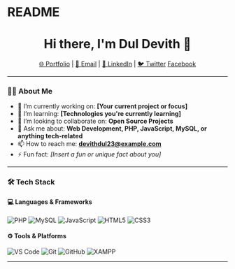 # README
<h1 align="center">Hi there, I'm Dul Devith 👋</h1>

<p align="center">
  <a href="#">🌐 Portfolio</a> |
  <a href="#">📧 Email</a> |
  <a href="#">💼 LinkedIn</a> |
  <a href="#">🐦 Twitter</a>
  <a href="#">Facebook</a>
</p>

---

### 👨‍💻 About Me

- 🔭 I’m currently working on: **[Your current project or focus]**
- 🌱 I’m learning: **[Technologies you're currently learning]**
- 👯 I’m looking to collaborate on: **Open Source Projects**
- 💬 Ask me about: **Web Development, PHP, JavaScript, MySQL, or anything tech-related**
- 📫 How to reach me: **devithdul23@example.com**
- ⚡ Fun fact: *[Insert a fun or unique fact about you]*

---

### 🛠️ Tech Stack

#### 💻 Languages & Frameworks
![PHP](https://img.shields.io/badge/PHP-777BB4?style=flat&logo=php&logoColor=white)
![MySQL](https://img.shields.io/badge/MySQL-4479A1?style=flat&logo=mysql&logoColor=white)
![JavaScript](https://img.shields.io/badge/JavaScript-F7DF1E?style=flat&logo=javascript&logoColor=black)
![HTML5](https://img.shields.io/badge/HTML5-E34F26?style=flat&logo=html5&logoColor=white)
![CSS3](https://img.shields.io/badge/CSS3-1572B6?style=flat&logo=css3&logoColor=white)

#### ⚙️ Tools & Platforms
![VS Code](https://img.shields.io/badge/VS_Code-007ACC?style=flat&logo=visual-studio-code&logoColor=white)
![Git](https://img.shields.io/badge/Git-F05032?style=flat&logo=git&logoColor=white)
![GitHub](https://img.shields.io/badge/GitHub-181717?style=flat&logo=github&logoColor=white)
![XAMPP](https://img.shields.io/badge/XAMPP-FB7A24?style=flat&logo=xampp&logoColor=white)

---
<!--
### 📂 Projects

Here are some of my favorite projects:

| Project | Description | Tech |
|--------|-------------|------|
| [Portfolio Website](https://github.com/yourusername/portfolio) | Personal portfolio built with HTML, CSS, JS, and PHP | HTML, CSS, PHP |
| [Blog CMS](https://github.com/yourusername/blog-cms) | A custom blog CMS using PHP and MySQL | PHP, MySQL |
| [To-Do App](https://github.com/yourusername/todo-app) | Simple to-do list app with login system | PHP, MySQL, Bootstrap |

---

### 📈 GitHub Stats

<p align="center">
  <img src="https://github-readme-stats.vercel.app/api?username=yourusername&show_icons=true&theme=default" alt="GitHub Stats" />
  <br />
  <img src="https://github-readme-streak-stats.herokuapp.com/?user=yourusername&" alt="GitHub Streak" />
</p>

---

### 🤝 Let's Connect

- [LinkedIn](https://www.linkedin.com/in/yourprofile)
- [Twitter](https://twitter.com/yourhandle)
- [Personal Website](https://your-portfolio.com)

---

> “Code is like humor. When you have to explain it, it’s bad.” – Cory House
-->


<!--
**devith-sudo/devith-sudo** is a ✨ _special_ ✨ repository because its `README.md` (this file) appears on your GitHub profile.

Here are some ideas to get you started:

- 🔭 I’m currently working on ...
- 🌱 I’m currently learning ...
- 👯 I’m looking to collaborate on ...
- 🤔 I’m looking for help with ...
- 💬 Ask me about ...
- 📫 How to reach me: ...
- 😄 Pronouns: ...
- ⚡ Fun fact: ...
-->


<!--
**devith-sudo/devith-sudo** is a ✨ _special_ ✨ repository because its `README.md` (this file) appears on your GitHub profile.

Here are some ideas to get you started:

- 🔭 I’m currently working on ...
- 🌱 I’m currently learning ...
- 👯 I’m looking to collaborate on ...
- 🤔 I’m looking for help with ...
- 💬 Ask me about ...
- 📫 How to reach me: ...
- 😄 Pronouns: ...
- ⚡ Fun fact: ...
-->
